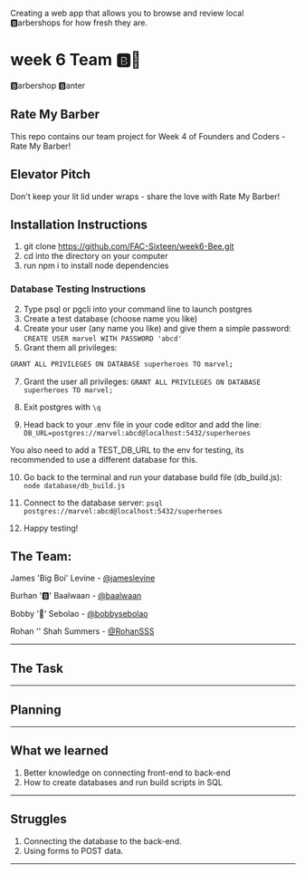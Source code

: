 Creating a web app that allows you to browse and review local :b:arbershops for how fresh they are.

# week 6 Team :b::bee:

:b:arbershop :b:anter

## Rate My Barber

This repo contains our team project for Week 4 of Founders and Coders - Rate My Barber!

## Elevator Pitch

Don't keep your lit lid under wraps - share the love with Rate My Barber!

## Installation Instructions

1. git clone https://github.com/FAC-Sixteen/week6-Bee.git
2. cd into the directory on your computer
3. run npm i to install node dependencies

### Database Testing Instructions
2. Type psql or pgcli into your command line to launch postgres
3. Create a test database (choose name you like)
4. Create your user (any name you like) and give them a simple password:
```CREATE USER marvel WITH PASSWORD 'abcd'```
6. Grant them all privileges:
```sh
GRANT ALL PRIVILEGES ON DATABASE superheroes TO marvel;
```
7. Grant the user all privileges:
```GRANT ALL PRIVILEGES ON DATABASE superheroes TO marvel;```

8. Exit postgres with ```\q```
9. Head back to your .env file in your code editor and add the line:
```DB_URL=postgres://marvel:abcd@localhost:5432/superheroes```

You also need to add a TEST_DB_URL to the env for testing, its recommended to use a different database for this.

10. Go back to the terminal and run your database build file (db_build.js):
```node database/db_build.js```

11. Connect to the database server:
```psql postgres://marvel:abcd@localhost:5432/superheroes```

12. Happy testing!

## The Team:

James 'Big Boi' Levine - [@jameslevine ](https://github.com/jameslevine)

Burhan ':b:' Baalwaan - [@baalwaan](https://github.com/Baalwaan)

Bobby ':bee:' Sebolao - [@bobbysebolao](https://github.com/bobbysebolao)

Rohan '' Shah Summers - [@RohanSSS](https://github.com/RohanSSS)

---

## The Task

---

## Planning

---

## What we learned

1. Better knowledge on connecting front-end to back-end
2. How to create databases and run build scripts in SQL

---

## Struggles

1. Connecting the database to the back-end.
2. Using forms to POST data.

---









